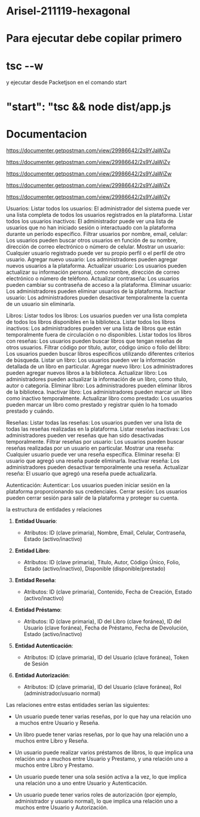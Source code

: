 # Arisel-211119-hexagonal

# Para ejecutar debe copilar primero

 # tsc --w

 y ejecutar desde Packetjson en el comando start

 # "start": "tsc && node dist/app.js

 # Documentacion

 https://documenter.getpostman.com/view/29986642/2s9YJaWiZu

 https://documenter.getpostman.com/view/29986642/2s9YJaWiZv

 https://documenter.getpostman.com/view/29986642/2s9YJaWiZw

 https://documenter.getpostman.com/view/29986642/2s9YJaWiZx

 https://documenter.getpostman.com/view/29986642/2s9YJaWiZy

Usuarios:
Listar todos los usuarios: El administrador del sistema puede ver una lista completa de todos los usuarios registrados en la plataforma.
Listar todos los usuarios inactivos: El administrador puede ver una lista de usuarios que no han iniciado sesión o interactuado con la plataforma durante un período específico.
Filtrar usuarios por nombre, email, celular: Los usuarios pueden buscar otros usuarios en función de su nombre, dirección de correo electrónico o número de celular.
Mostrar un usuario: Cualquier usuario registrado puede ver su propio perfil o el perfil de otro usuario.
Agregar nuevo usuario: Los administradores pueden agregar nuevos usuarios a la plataforma.
Actualizar usuario: Los usuarios pueden actualizar su información personal, como nombre, dirección de correo electrónico o número de teléfono.
Actualizar contraseña: Los usuarios pueden cambiar su contraseña de acceso a la plataforma.
Eliminar usuario: Los administradores pueden eliminar usuarios de la plataforma.
Inactivar usuario: Los administradores pueden desactivar temporalmente la cuenta de un usuario sin eliminarla.

Libros:
Listar todos los libros: Los usuarios pueden ver una lista completa de todos los libros disponibles en la biblioteca.
Listar todos los libros inactivos: Los administradores pueden ver una lista de libros que están temporalmente fuera de circulación o no disponibles.
Listar todos los libros con reseñas: Los usuarios pueden buscar libros que tengan reseñas de otros usuarios.
Filtrar código por título, autor, código único o folio del libro: Los usuarios pueden buscar libros específicos utilizando diferentes criterios de búsqueda.
Listar un libro: Los usuarios pueden ver la información detallada de un libro en particular.
Agregar nuevo libro: Los administradores pueden agregar nuevos libros a la biblioteca.
Actualizar libro: Los administradores pueden actualizar la información de un libro, como título, autor o categoría.
Eliminar libro: Los administradores pueden eliminar libros de la biblioteca.
Inactivar libro: Los administradores pueden marcar un libro como inactivo temporalmente.
Actualizar libro como prestado: Los usuarios pueden marcar un libro como prestado y registrar quién lo ha tomado prestado y cuándo.

Reseñas:
Listar todas las reseñas: Los usuarios pueden ver una lista de todas las reseñas realizadas en la plataforma.
Listar reseñas inactivas: Los administradores pueden ver reseñas que han sido desactivadas temporalmente.
Filtrar reseñas por usuario: Los usuarios pueden buscar reseñas realizadas por un usuario en particular.
Mostrar una reseña: Cualquier usuario puede ver una reseña específica.
Eliminar reseña: El usuario que agregó una reseña puede eliminarla.
Inactivar reseña: Los administradores pueden desactivar temporalmente una reseña.
Actualizar reseña: El usuario que agregó una reseña puede actualizarla.

Autenticación:
Autenticar: Los usuarios pueden iniciar sesión en la plataforma proporcionando sus credenciales.
Cerrar sesión: Los usuarios pueden cerrar sesión para salir de la plataforma y proteger su cuenta.

















la estructura de entidades y relaciones

1. **Entidad Usuario**:
   - Atributos: ID (clave primaria), Nombre, Email, Celular, Contraseña, Estado (activo/inactivo)

2. **Entidad Libro**:
   - Atributos: ID (clave primaria), Título, Autor, Código Único, Folio, Estado (activo/inactivo), Disponible (disponible/prestado)

3. **Entidad Reseña**:
   - Atributos: ID (clave primaria), Contenido, Fecha de Creación, Estado (activo/inactivo)

4. **Entidad Préstamo**:
   - Atributos: ID (clave primaria), ID del Libro (clave foránea), ID del Usuario (clave foránea), Fecha de Préstamo, Fecha de Devolución, Estado (activo/inactivo)

5. **Entidad Autenticación**:
   - Atributos: ID (clave primaria), ID del Usuario (clave foránea), Token de Sesión

6. **Entidad Autorización**:
   - Atributos: ID (clave primaria), ID del Usuario (clave foránea), Rol (administrador/usuario normal)

Las relaciones entre estas entidades serían las siguientes:

- Un usuario puede tener varias reseñas, por lo que hay una relación uno a muchos entre Usuario y Reseña.

- Un libro puede tener varias reseñas, por lo que hay una relación uno a muchos entre Libro y Reseña.

- Un usuario puede realizar varios préstamos de libros, lo que implica una relación uno a muchos entre Usuario y Prestamo, y una relación uno a muchos entre Libro y Prestamo.

- Un usuario puede tener una sola sesión activa a la vez, lo que implica una relación uno a uno entre Usuario y Autenticación.

- Un usuario puede tener varios roles de autorización (por ejemplo, administrador y usuario normal), lo que implica una relación uno a muchos entre Usuario y Autorización.
